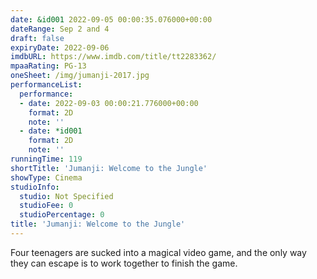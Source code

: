 ```yaml
---
date: &id001 2022-09-05 00:00:35.076000+00:00
dateRange: Sep 2 and 4
draft: false
expiryDate: 2022-09-06
imdbURL: https://www.imdb.com/title/tt2283362/
mpaaRating: PG-13
oneSheet: /img/jumanji-2017.jpg
performanceList:
  performance:
  - date: 2022-09-03 00:00:21.776000+00:00
    format: 2D
    note: ''
  - date: *id001
    format: 2D
    note: ''
runningTime: 119
shortTitle: 'Jumanji: Welcome to the Jungle'
showType: Cinema
studioInfo:
  studio: Not Specified
  studioFee: 0
  studioPercentage: 0
title: 'Jumanji: Welcome to the Jungle'
---
```


Four teenagers are sucked into a magical video game, and the only way they can escape is to work together to finish the game.